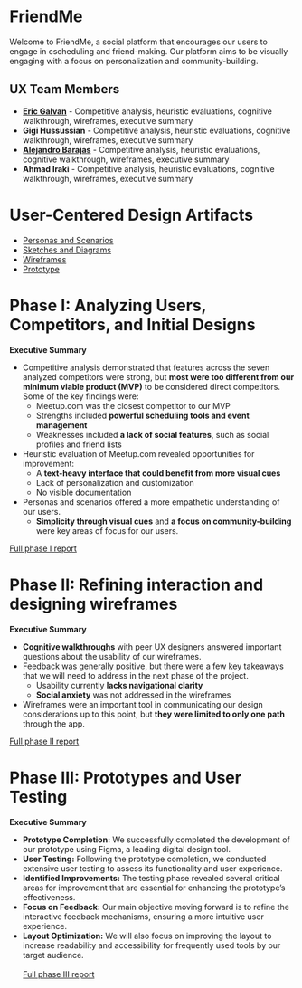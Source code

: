 # FriendMe

Welcome to FriendMe, a social platform that encourages our users to engage in cscheduling and friend-making. Our platform aims to be visually engaging with a focus on personalization and community-building.

## UX Team Members

* **[Eric Galvan]((https://github.com/ChicoState/ux-personal-portfolio-GoosiferIO))** - Competitive analysis, heuristic evaluations, cognitive walkthrough, wireframes, executive summary
* **Gigi Hussussian** - Competitive analysis, heuristic evaluations, cognitive walkthrough, wireframes, executive summary
* **[Alejandro Barajas](https://github.com/ChicoState/ux-personal-portfolio-Aloo32)** - Competitive analysis, heuristic evaluations, cognitive walkthrough, wireframes, executive summary
* **Ahmad Iraki** - Competitive analysis, heuristic evaluations, cognitive walkthrough, wireframes, executive summary

# User-Centered Design Artifacts
 
* [Personas and Scenarios](personas/)
* [Sketches and Diagrams](sketches/)
* [Wireframes](wireframes/)
* [Prototype](https://www.figma.com/file/UrV17NFIJJJ3RnCt5D7aEQ/Wireframes---Friend-Me?type=design&node-id=0%3A1&mode=design&t=SE7istejrFTuqGbp-1)

# Phase I: Analyzing Users, Competitors, and Initial Designs

**Executive Summary**

* Competitive analysis demonstrated that features across the seven analyzed competitors were strong, but **most were too different from our minimum viable product (MVP)** to be considered direct competitors. Some of the key findings were:
  * Meetup.com was the closest competitor to our MVP
  * Strengths included **powerful scheduling tools and event management**
  * Weaknesses included **a lack of social features**, such as social profiles and friend lists
* Heuristic evaluation of Meetup.com revealed opportunities for improvement:
  * A **text-heavy interface that could benefit from more visual cues**
  * Lack of personalization and customization
  * No visible documentation
* Personas and scenarios offered a more empathetic understanding of our users.
  * **Simplicity through visual cues** and **a focus on community-building** were key areas of focus for our users.

[Full phase I report](phaseI/)

# Phase II: Refining interaction and designing wireframes

**Executive Summary**

* **Cognitive walkthroughs** with peer UX designers answered important questions about the usability of our wireframes.
* Feedback was generally positive, but there were a few key takeaways that we will need to address in the next phase of the project.
  * Usability currently **lacks navigational clarity**
  * **Social anxiety** was not addressed in the wireframes
* Wireframes were an important tool in communicating our design considerations up to this point, but **they were limited to only one path** through the app.

[Full phase II report](phaseII/)

# Phase III: Prototypes and User Testing

**Executive Summary**

* <b>Prototype Completion:</b> We successfully completed the development of our prototype using Figma, a leading digital design tool.
* <b>User Testing:</b> Following the prototype completion, we conducted extensive user testing to assess its functionality and user experience.
* <b>Identified Improvements:</b> The testing phase revealed several critical areas for improvement that are essential for enhancing the prototype’s effectiveness.
* <b>Focus on Feedback:</b> Our main objective moving forward is to refine the interactive feedback mechanisms, ensuring a more intuitive user experience.
* <b>Layout Optimization:</b> We will also focus on improving the layout to increase readability and accessibility for frequently used tools by our target audience.
﻿<br><br>
[Full phase III report](phaseIII/)
